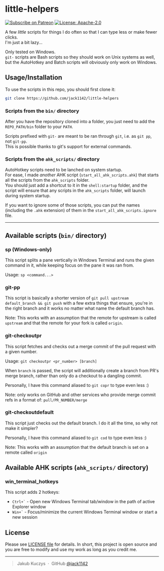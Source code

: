 # little-helpers

[![Subscribe on Patreon](https://img.shields.io/badge/Support%20me%20on-Patreon-orange.svg?logo=patreon)](https://www.patreon.com/Jackenmen)
[![License: Apache-2.0](https://img.shields.io/badge/License-Apache--2.0-blue.svg)](https://opensource.org/licenses/Apache-2.0)

A few *little* scripts for things I do often so that I can type less
or make fewer clicks.\
I'm just a bit lazy...

Only tested on Windows.\
`git-` scripts are Bash scripts so they should work on Unix systems as well,
but the AutoHotkey and Batch scripts will obviously only work on Windows.

## Usage/Installation

To use the scripts in this repo, you should first clone it:

```sh
git clone https://github.com/jack1142/little-helpers
```

### Scripts from the `bin/` directory

After you have the repository cloned into a folder, you just need to
add the `REPO_PATH/bin` folder to your `PATH`.

Scripts prefixed with `git-` are meant to be ran through `git`,
i.e. as `git pp`, not `git-pp`.\
This is possible thanks to git's support for external commands.

### Scripts from the `ahk_scripts/` directory

AutoHotkey scripts need to be lanched on system startup.\
For ease, I made *another* AHK script (`start_all_ahk_scripts.ahk`)
that starts all the scripts from the `ahk_scripts` folder.\
You should just add a shortcut to it in the `shell:startup` folder,
and the script will ensure that any scripts in the `ahk_scripts` folder,
will launch during system startup.

If you want to ignore some of those scripts,
you can put the names (including the `.ahk` extension) of them
in the `start_all_ahk_scripts.ignore` file.

---

## Available scripts (`bin/` directory)

### sp (Windows-only)

This script splits a pane vertically in Windows Terminal
and runs the given command in it,
while keeping focus on the pane it was ran from.

Usage: `sp <command...>`

### git-pp

This script is basically a shorter version of
`git pull upstream default_branch && git push`
with a few extra things that ensure, you're in the right branch
and it works no matter what name the default branch has.

Note: This works with an assumption that the remote for upstream is called `upstream`
and that the remote for your fork is called `origin`.

### git-checkoutpr

This script fetches and checks out a merge commit of the pull request
with a given number.

Usage: `git checkoutpr <pr_number> [branch]`

When `branch` is passed, the script will additionally create a branch
from PR's merge branch, rather than only do a checkout to a dangling commit.

Personally, I have this command aliased to `git copr` to type even less :)

Note: only works on GitHub and other services who provide merge commit refs
in a format of: `pull/PR_NUMBER/merge`

### git-checkoutdefault

This script just checks out the default branch.
I do it all the time, so why not make it simpler?

Personally, I have this command aliased to `git cod` to type even less :)

Note: This works with an assumption that
the default branch is set on a remote called `origin`

## Available AHK scripts (`ahk_scripts/` directory)

### win_terminal_hotkeys

This script adds 2 hotkeys:

- `` Ctrl+` `` - Open new Windows Terminal tab/window
in the path of active Explorer window
- `` Win+` `` - Focus/minimize the current Windows Terminal window
or start a new session

## License

Please see [LICENSE file](LICENSE) for details.
In short, this project is open source and you are free to modify
and use my work as long as you credit me.

---

> Jakub Kuczys &nbsp;&middot;&nbsp;
> GitHub [@jack1142](https://github.com/jack1142)
